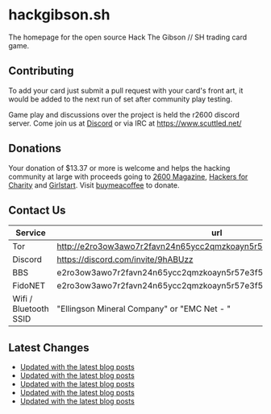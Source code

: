 # hackgibson.sh
The homepage for the open source Hack The Gibson // SH trading card game.


## Contributing

To add your card just submit a pull request with your card's front art, it would be added to the next run of set after community play testing.

Game play and discussions over the project is held the r2600 discord server. Come join us at [Discord](https://discord.com/invite/9hABUzz) or via IRC at https://www.scuttled.net/


## Donations

Your donation of $13.37 or more is welcome and helps the hacking community at large with proceeds going to [2600 Magazine](https://2600.com/), [Hackers for Charity](https://hackersforcharity.org) and [Girlstart](https://girlstart.org).  Visit [buymeacoffee](https://www.buymeacoffee.com/hackgibson.sh) to donate.


## Contact Us

Service | url
-|-
Tor | http://e2ro3ow3awo7r2favn24n65ycc2qmzkoayn5r57e3f56nvjwdcgg32ad.onion
Discord | https://discord.com/invite/9hABUzz
BBS | e2ro3ow3awo7r2favn24n65ycc2qmzkoayn5r57e3f56nvjwdcgg32ad.onion:23
FidoNET | e2ro3ow3awo7r2favn24n65ycc2qmzkoayn5r57e3f56nvjwdcgg32ad.onion:24554
Wifi / Bluetooth SSID | "Ellingson Mineral Company" or "EMC Net - <fidonet address>"

## Latest Changes
<!-- BLOG-POST-LIST:START -->
- [Updated with the latest blog posts](https://github.com/DFW2600/hackgibson.sh/commit/5c19e6ac96fcb21d8f75f662b49f13f97f7af762)
- [Updated with the latest blog posts](https://github.com/DFW2600/hackgibson.sh/commit/df1affa6a3642636e84634f7df7089ffee5ee548)
- [Updated with the latest blog posts](https://github.com/DFW2600/hackgibson.sh/commit/079820a7a8d8639a7fc0a1a57aeb500ea7ad4f99)
- [Updated with the latest blog posts](https://github.com/DFW2600/hackgibson.sh/commit/a80a8b31e3b32bfcddfd897f88c733d020106e17)
- [Updated with the latest blog posts](https://github.com/DFW2600/hackgibson.sh/commit/514b8f89916352df100cc11bc422919ed4764f5c)
<!-- BLOG-POST-LIST:END -->
